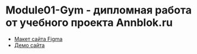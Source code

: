 # Module01-Gym - дипломная работа от учебного проекта Annblok.ru

* [Макет сайта Figma](https://www.figma.com/file/CQQdAidORT1ujj3P8EpyLy/%D0%9C%D0%B0%D0%BA%D0%B5%D1%82-%D0%B4%D0%BB%D1%8F-%D0%BA%D1%83%D1%80%D1%81%D0%B0-Annblok?node-id=0%3A1)
* [Демо сайта](https://kaduromo.github.io/Module01-Gym/)
